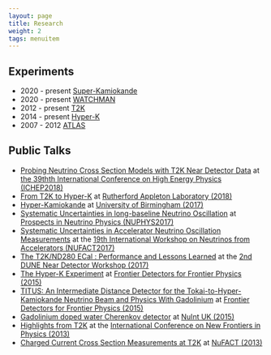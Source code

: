 ```yaml
---
layout: page
title: Research
weight: 2
tags: menuitem
---
```


## Experiments
* 2020 - present [Super-Kamiokande](http://www-sk.icrr.u-tokyo.ac.jp/sk/index-e.html)
* 2020 - present [WATCHMAN](https://neutrinos.llnl.gov/projects/ait-watchman)
* 2012 - present [T2K](http://t2k-experiment.org/)
* 2014 - present [Hyper-K](http://hyperk.org/)
* 2007 - 2012 [ATLAS](http://atlas.cern/) 

## Public Talks

* [Probing Neutrino Cross Section Models with T2K Near Detector Data](/talks/talk_2018_ichep2018_t2kxsec2.pdf) at [the 39thth International Conference on High Energy Physics (ICHEP2018)](https://www.ichep2018.org/)
* [From T2K to Hyper-K](/talks/talk_2018_ral_ppd_seminar.pdf) at [Rutherford Appleton Laboratory (2018)](https://www.ppd.stfc.ac.uk/Pages/Past-seminars.aspx#1802)
* [Hyper-Kamiokande](/talks/talk_2017_hk_bham_seminar.pdf) at [University of Birmingham (2017)](http://www.ep.ph.bham.ac.uk/index.php?page=general/seminars/index)
* [Systematic Uncertainties in long-baseline Neutrino Oscillation](/talks/talk_2017_systematic_uncertainties_nuphys2017.pdf) at [Prospects in Neutrino Physics (NUPHYS2017)](https://indico.ph.qmul.ac.uk/indico/conferenceTimeTable.py?confId=170#all)
* [Systematic Uncertainties in Accelerator Neutrino Oscillation Measurements](/talks/talk_2017_systematic_uncertainties_nufact2017.pdf) at the [19th International Workshop on Neutrinos from Accelerators (NUFACT2017)](https://indico.uu.se/event/324/)
* [The T2K/ND280 ECal : Performance and Lessons Learned](/talks/talk_2017_t2k_ecal_dune.pdf) at the [2nd DUNE Near Detector Workshop (2017)](https://indico.fnal.gov/conferenceOtherViews.py?view=standard&confId=14029)
* [The Hyper-K Experiment](/talks/talk_2015_hk_pisa.pdf) at [Frontier Detectors for Frontier Physics (2015)](https://agenda.infn.it/conferenceDisplay.py?confId=8397)
* [TITUS: An Intermediate Distance Detector for the Tokai-to-Hyper-Kamiokande Neutrino Beam and Physics With Gadolinium](/talks/poster_2015_titus_pisa.pdf)  at [Frontier Detectors for Frontier Physics (2015)](https://agenda.infn.it/conferenceDisplay.py?confId=8397)
* [Gadolinium doped water Cherenkov detector](/talks/talk_2015_nuintuk.pdf) at [NuInt UK (2015)](http://pprc.qmul.ac.uk/research/nuintuk)
* [Highlights from T2K](/talks/talk_2013_t2k_icnfp.pdf) at the [International Conference on New Frontiers in Physics (2013)](https://indico.cern.ch/event/198153/)
* [Charged Current Cross Section Measurements at T2K](/talks/talk_2013_t2k_nufact.pdf) at [NuFACT (2013)](http://nufact2013.ihep.ac.cn/)

